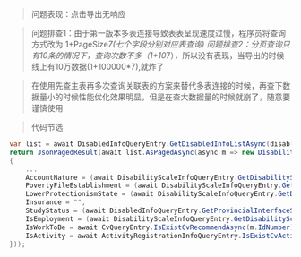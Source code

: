 
> 问题表现：点击导出无响应

> 问题排查1：由于第一版本多表连接导致表表呈现速度过慢，程序员将查询方式改为 1+PageSize*7(七个字段分别对应表查询)
> 问题排查2：分页查询只有10条的情况下，查询次数不多（1+10*7），所以没有表现，当导出的时候线上有10万数据(1+100000*7),就炸了

> 在使用先查主表再多次查询关联表的方案来替代多表连接的时候，再查下数据量小的时候性能优化效果明显，但是在查大数据量的时候就崩了，随意要谨慎使用

> 代码节选
```csharp
var list = await DisabledInfoQueryEntry.GetDisabledInfoListAsync(disabledInfoPageQueryFilter);
return JsonPagedResult(await list.AsPagedAsync(async m => new DisabilityInfoModel()
{
    ...
    AccountNature = (await DisabilityScaleInfoQueryEntry.GetDisabilityScaleInfoByIdNumberAsync(m.IdNumber))?.R3?.GetDescription() ?? "暂无数据",
    PovertyFileEstablishment = (await DisabilityScaleInfoQueryEntry.GetDisabilityScaleInfoByIdNumberAsync(m.IdNumber))?.R10.TextToEnumList(typeof(PovertyFileEstablishment)).Join(',') ?? "暂无数据",
    LowerProtectionismState = (await DisabilityScaleInfoQueryEntry.GetDisabilityScaleInfoByIdNumberAsync(m.IdNumber))?.R8?.GetDescription() ?? "暂无数据",
    Insurance = "",
    StudyStatus = (await DisabledInfoQueryEntry.GetProvincialInterfaceSchoolInfoByIdNumberAsync(m.IdNumber))?.StudyStatus?.GetDescription() ?? "暂无数据",
    IsEmployment = (await DisabilityScaleInfoQueryEntry.GetDisabilityScaleInfoByIdNumberAsync(m.IdNumber))?.R16?.GetDescription() ?? "暂无数据",
    IsWorkToBe = await CvQueryEntry.IsExistCvRecommendAsync(m.IdNumber) ? "有" : "无",
    IsActivity = await ActivityRegistrationInfoQueryEntry.IsExistCvActivityAsync(m.IdNumber) ? "有" : "无"
}));

```            